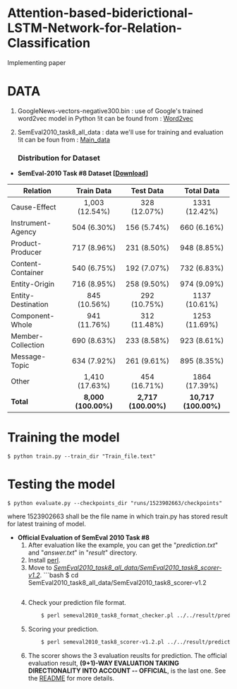 # Attention-based-biderictional-LSTM-Network-for-Relation-Classification
Implementing paper

# DATA
1. GoogleNews-vectors-negative300.bin : use of Google's trained word2vec model in Python
    !it  can be found from : [Word2vec](http://mccormickml.com/2016/04/12/googles-pretrained-word2vec-model-in-python/)
    
2. SemEval2010_task8_all_data : data we'll use for training and evaluation 
    !it can be foun from : [Main_data](https://docs.google.com/leaf?id=0B_jQiLugGTAkMDQ5ZjZiMTUtMzQ1Yy00YWNmLWJlZDYtOWY1ZDMwY2U4YjFk&sort=name&layout=list&num=50)
    
    ### Distribution for Dataset
* **SemEval-2010 Task #8 Dataset [[Download](https://drive.google.com/file/d/0B_jQiLugGTAkMDQ5ZjZiMTUtMzQ1Yy00YWNmLWJlZDYtOWY1ZDMwY2U4YjFk/view?layout=list&ddrp=1&sort=name&num=50#)]**

| Relation           | Train Data          | Test Data           | Total Data           |
|--------------------|:-------------------:|:-------------------:|:--------------------:|
| Cause-Effect       | 1,003 (12.54%)      | 328 (12.07%)        | 1331 (12.42%)        |
| Instrument-Agency  | 504 (6.30%)         | 156 (5.74%)         | 660 (6.16%)          |
| Product-Producer   | 717 (8.96%)         | 231 (8.50%)         | 948 (8.85%)          |
| Content-Container  | 540 (6.75%)         | 192 (7.07%)         | 732 (6.83%)          |
| Entity-Origin      | 716 (8.95%)         | 258 (9.50%)         | 974 (9.09%)          |
| Entity-Destination | 845 (10.56%)        | 292 (10.75%)        | 1137 (10.61%)        |
| Component-Whole    | 941 (11.76%)        | 312 (11.48%)        | 1253 (11.69%)        |
| Member-Collection  | 690 (8.63%)         | 233 (8.58%)         | 923 (8.61%)          |
| Message-Topic      | 634 (7.92%)         | 261 (9.61%)         | 895 (8.35%)          |
| Other              | 1,410 (17.63%)      | 454 (16.71%)        | 1864 (17.39%)        |
| **Total**          | **8,000 (100.00%)** | **2,717 (100.00%)** | **10,717 (100.00%)** |


# Training the model
    $ python train.py --train_dir "Train_file.text"
    
# Testing the model
    $ python evaluate.py --checkpoints_dir "runs/1523902663/checkpoints"
    
   where 1523902663 shall be the file name in which train.py has stored result for latest training of model.
* **Official Evaluation of SemEval 2010 Task #8**
	1. After evaluation like the example, you can get the "*prediction.txt*" and "*answer.txt*" in "*result*" directory.
	2. Install <U>[perl](https://www.perl.org/get.html)</U>.
	3. Move to <U>*SemEval2010_task8_all_data/SemEval2010_task8_scorer-v1.2*</U>.
        	```bash
       			 $ cd SemEval2010_task8_all_data/SemEval2010_task8_scorer-v1.2
		```
	4. Check your prediction file format.
		```bash
			$ perl semeval2010_task8_format_checker.pl ../../result/prediction.txt
		```
	5. Scoring your prediction.
		```bash
			$ perl semeval2010_task8_scorer-v1.2.pl ../../result/prediction.txt ../../result/answer.txt
		```
	6. The scorer shows the 3 evaluation reuslts for prediction. The official evaluation result, **(9+1)-WAY EVALUATION TAKING DIRECTIONALITY INTO ACCOUNT -- OFFICIAL**, is the last one. See the [README](SemEval2010_task8_all_data/SemEval2010_task8_scorer-v1.2/README.txt) for more details.

